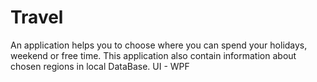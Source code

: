 # Travel
An application helps you to choose where you can spend your holidays, weekend or free time. This application also contain information about chosen regions in local DataBase. UI - WPF
